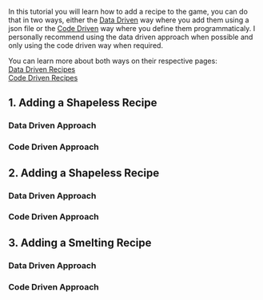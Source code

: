 In this tutorial you will learn how to add a recipe to the game, you can do that in two ways, either the [Data Driven](Data%20Driven%20Recipes.md) way where you add them using a json file or the [Code Driven](Code%20Driven%20Recipes.md) way where you define them programmaticaly. I personally recommend using the data driven approach when possible and only using the code driven way when required.  

You can learn more about both ways on their respective pages:  
[Data Driven Recipes](Data%20Driven%20Recipes.md)  
[Code Driven Recipes](Code%20Driven%20Recipes.md)  

## 1. Adding a Shapeless Recipe
### Data Driven Approach
### Code Driven Approach

## 2. Adding a Shapeless Recipe
### Data Driven Approach
### Code Driven Approach

## 3. Adding a Smelting Recipe
### Data Driven Approach
### Code Driven Approach

